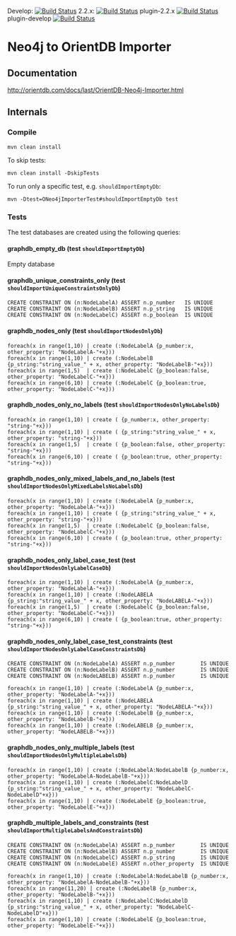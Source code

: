 Develop: [![Build Status](http://helios.orientdb.com/view/multibranch/job/orientdb-neo4j-importer-multibranch/job/develop/badge/icon)](http://helios.orientdb.com/view/multibranch/job/orientdb-neo4j-importer-multibranch/job/develop/) 2.2.x:  [![Build Status](http://helios.orientdb.com/view/multibranch/job/orientdb-neo4j-importer-multibranch/job/2.2.x/badge/icon)](http://helios.orientdb.com/view/multibranch/job/orientdb-neo4j-importer-multibranch/job/2.2.x/) plugin-2.2.x [![Build Status](http://helios.orientdb.com/job/orientdb-neo4j-importer-multibranch/job/plugin-2.2.x/badge/icon)](http://helios.orientdb.com/job/orientdb-neo4j-importer-multibranch/job/plugin-2.2.x/) plugin-develop [![Build Status](http://helios.orientdb.com/job/orientdb-neo4j-importer-multibranch/job/plugin-develop/badge/icon)](http://helios.orientdb.com/job/orientdb-neo4j-importer-multibranch/job/plugin-develop/)

# Neo4j to OrientDB Importer

## Documentation

http://orientdb.com/docs/last/OrientDB-Neo4j-Importer.html


## Internals

### Compile

```
mvn clean install
```

To skip tests:

```
mvn clean install -DskipTests
```

To run only a specific test, e.g. `shouldImportEmptyDb`:

```
mvn -Dtest=ONeo4jImporterTest#shouldImportEmptyDb test
```


### Tests

The test databases are created using the following queries:


#### graphdb\_empty\_db (test `shouldImportEmptyDb`)

Empty database


#### graphdb\_unique_constraints\_only (test `shouldImportUniqueConstraintsOnlyDb`)

```
CREATE CONSTRAINT ON (n:NodeLabelA) ASSERT n.p_number   IS UNIQUE
CREATE CONSTRAINT ON (n:NodeLabelB) ASSERT n.p_string   IS UNIQUE
CREATE CONSTRAINT ON (n:NodeLabelC) ASSERT n.p_boolean  IS UNIQUE
```

#### graphdb\_nodes\_only (test `shouldImportNodesOnlyDb`)

```
foreach(x in range(1,10) | create (:NodeLabelA {p_number:x, other_property: "NodeLabelA-"+x}))
foreach(x in range(1,10) | create (:NodeLabelB {p_string:"string_value_" + x, other_property: "NodeLabelB-"+x}))
foreach(x in range(1,5)  | create (:NodeLabelC {p_boolean:false, other_property: "NodeLabelC-"+x}))
foreach(x in range(6,10) | create (:NodeLabelC {p_boolean:true, other_property: "NodeLabelC-"+x}))
```

#### graphdb\_nodes\_only\_no\_labels (test `shouldImportNodesOnlyNoLabelsDb`)

```
foreach(x in range(1,10) | create ( {p_number:x, other_property: "string-"+x}))
foreach(x in range(1,10) | create ( {p_string:"string_value_" + x, other_property: "string-"+x}))
foreach(x in range(1,5)  | create ( {p_boolean:false, other_property: "string-"+x}))
foreach(x in range(6,10) | create ( {p_boolean:true, other_property: "string-"+x}))
```

#### graphdb\_nodes\_only\_mixed\_labels\_and\_no\_labels (test `shouldImportNodesOnlyMixedLabelsNoLabelsDb`)

```
foreach(x in range(1,10) | create (:NodeLabelA {p_number:x, other_property: "NodeLabelA-"+x}))
foreach(x in range(1,10) | create ( {p_string:"string_value_" + x, other_property: "string-"+x}))
foreach(x in range(1,5)  | create (:NodeLabelC {p_boolean:false, other_property: "NodeLabelC-"+x}))
foreach(x in range(6,10) | create ( {p_boolean:true, other_property: "string-"+x}))
```

#### graphdb\_nodes\_only\_label\_case\_test (test `shouldImportNodesOnlyLabelCaseDb`)

```
foreach(x in range(1,10) | create (:NodeLabelA {p_number:x, other_property: "NodeLabelA-"+x}))
foreach(x in range(1,10) | create (:NodeLABELA {p_string:"string_value_" + x, other_property: "NodeLABELA-"+x}))
foreach(x in range(1,5)  | create (:NodeLabelC {p_boolean:false, other_property: "NodeLabelC-"+x}))
foreach(x in range(6,10) | create ( {p_boolean:true, other_property: "string-"+x}))
```


#### graphdb\_nodes\_only\_label\_case\_test\_constraints (test `shouldImportNodesOnlyLabelCaseConstraintsDb`)

```
CREATE CONSTRAINT ON (n:NodeLabelA) ASSERT n.p_number        IS UNIQUE
CREATE CONSTRAINT ON (n:NodeLabelB) ASSERT n.p_number        IS UNIQUE
CREATE CONSTRAINT ON (n:NodeLABELB) ASSERT n.p_number        IS UNIQUE

foreach(x in range(1,10) | create (:NodeLabelA {p_number:x, other_property: "NodeLabelA-"+x}))
foreach(x in range(1,10) | create (:NodeLABELA {p_string:"string_value_" + x, other_property: "NodeLABELA-"+x}))
foreach(x in range(1,10) | create (:NodeLabelB {p_number:x, other_property: "NodeLabelB-"+x}))
foreach(x in range(1,10) | create (:NodeLABELB {p_number:x, other_property: "NodeLABELB-"+x}))
```


#### graphdb\_nodes\_only\_multiple\_labels (test `shouldImportNodesOnlyMultipleLabelsDb`)

```
foreach(x in range(1,10) | create (:NodeLabelA:NodeLabelB {p_number:x, other_property: "NodeLabelA-NodeLabelB-"+x}))
foreach(x in range(1,10) | create (:NodeLabelC:NodeLabelD {p_string:"string_value_" + x, other_property: "NodeLabelC-NodeLabelD"+x}))
foreach(x in range(1,10) | create (:NodeLabelE {p_boolean:true, other_property: "NodeLabelE-"+x}))
```

#### graphdb\_multiple\_labels\_and\_constraints (test `shouldImportMultipleLabelsAndConstraintsDb`)

```
CREATE CONSTRAINT ON (n:NodeLabelA) ASSERT n.p_number        IS UNIQUE
CREATE CONSTRAINT ON (n:NodeLabelB) ASSERT n.p_number        IS UNIQUE
CREATE CONSTRAINT ON (n:NodeLabelC) ASSERT n.p_string        IS UNIQUE
CREATE CONSTRAINT ON (n:NodeLabelE) ASSERT n.other_property  IS UNIQUE

foreach(x in range(1,10) | create (:NodeLabelA:NodeLabelB {p_number:x, other_property: "NodeLabelA-NodeLabelB-"+x}))
foreach(x in range(11,20) | create (:NodeLabelB {p_number:x, other_property: "NodeLabelB-"+x}))
foreach(x in range(1,10) | create (:NodeLabelC:NodeLabelD {p_string:"string_value_" + x, other_property: "NodeLabelC-NodeLabelD"+x}))
foreach(x in range(1,10) | create (:NodeLabelE {p_boolean:true, other_property: "NodeLabelE-"+x}))
```
